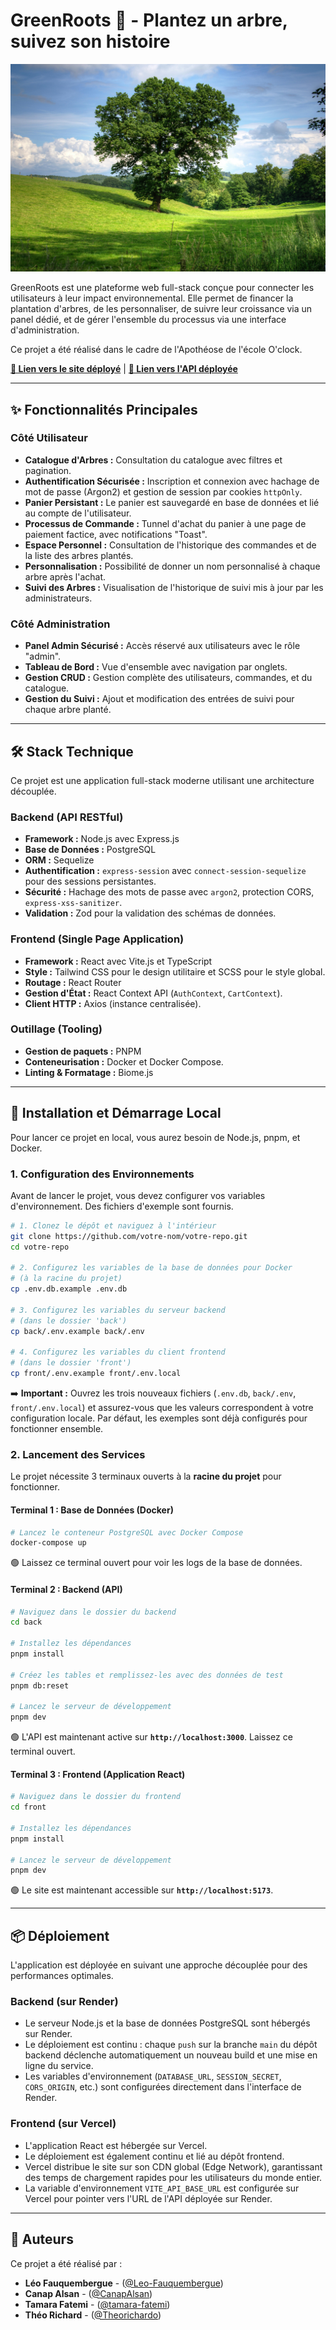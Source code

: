 # GreenRoots 🌳 - Plantez un arbre, suivez son histoire

![Bannière GreenRoots](./front/src/assets/background-tree.jpg)

GreenRoots est une plateforme web full-stack conçue pour connecter les utilisateurs à leur impact environnemental. Elle permet de financer la plantation d'arbres, de les personnaliser, de suivre leur croissance via un panel dédié, et de gérer l'ensemble du processus via une interface d'administration.

Ce projet a été réalisé dans le cadre de l'Apothéose de l'école O'clock.

**[🔗 Lien vers le site déployé](https://green-roots-bay.vercel.app)** | **[🔗 Lien vers l'API déployée](https://greenroots-api-ghjf.onrender.com)**

---

## ✨ Fonctionnalités Principales

### Côté Utilisateur
- **Catalogue d'Arbres :** Consultation du catalogue avec filtres et pagination.
- **Authentification Sécurisée :** Inscription et connexion avec hachage de mot de passe (Argon2) et gestion de session par cookies `httpOnly`.
- **Panier Persistant :** Le panier est sauvegardé en base de données et lié au compte de l'utilisateur.
- **Processus de Commande :** Tunnel d'achat du panier à une page de paiement factice, avec notifications "Toast".
- **Espace Personnel :** Consultation de l'historique des commandes et de la liste des arbres plantés.
- **Personnalisation :** Possibilité de donner un nom personnalisé à chaque arbre après l'achat.
- **Suivi des Arbres :** Visualisation de l'historique de suivi mis à jour par les administrateurs.

### Côté Administration
- **Panel Admin Sécurisé :** Accès réservé aux utilisateurs avec le rôle "admin".
- **Tableau de Bord :** Vue d'ensemble avec navigation par onglets.
- **Gestion CRUD :** Gestion complète des utilisateurs, commandes, et du catalogue.
- **Gestion du Suivi :** Ajout et modification des entrées de suivi pour chaque arbre planté.

---

## 🛠️ Stack Technique

Ce projet est une application full-stack moderne utilisant une architecture découplée.

### Backend (API RESTful)
- **Framework :** Node.js avec Express.js
- **Base de Données :** PostgreSQL
- **ORM :** Sequelize
- **Authentification :** `express-session` avec `connect-session-sequelize` pour des sessions persistantes.
- **Sécurité :** Hachage des mots de passe avec `argon2`, protection CORS, `express-xss-sanitizer`.
- **Validation :** Zod pour la validation des schémas de données.

### Frontend (Single Page Application)
- **Framework :** React avec Vite.js et TypeScript
- **Style :** Tailwind CSS pour le design utilitaire et SCSS pour le style global.
- **Routage :** React Router
- **Gestion d'État :** React Context API (`AuthContext`, `CartContext`).
- **Client HTTP :** Axios (instance centralisée).

### Outillage (Tooling)
- **Gestion de paquets :** PNPM
- **Conteneurisation :** Docker et Docker Compose.
- **Linting & Formatage :** Biome.js

---

## 🚀 Installation et Démarrage Local

Pour lancer ce projet en local, vous aurez besoin de Node.js, pnpm, et Docker.

### 1. Configuration des Environnements

Avant de lancer le projet, vous devez configurer vos variables d'environnement. Des fichiers d'exemple sont fournis.

```bash
# 1. Clonez le dépôt et naviguez à l'intérieur
git clone https://github.com/votre-nom/votre-repo.git
cd votre-repo

# 2. Configurez les variables de la base de données pour Docker
# (à la racine du projet)
cp .env.db.example .env.db

# 3. Configurez les variables du serveur backend
# (dans le dossier 'back')
cp back/.env.example back/.env

# 4. Configurez les variables du client frontend
# (dans le dossier 'front')
cp front/.env.example front/.env.local
```
➡️ **Important :** Ouvrez les trois nouveaux fichiers (`.env.db`, `back/.env`, `front/.env.local`) et assurez-vous que les valeurs correspondent à votre configuration locale. Par défaut, les exemples sont déjà configurés pour fonctionner ensemble.

### 2. Lancement des Services

Le projet nécessite 3 terminaux ouverts à la **racine du projet** pour fonctionner.

#### **Terminal 1 : Base de Données (Docker)**
```bash
# Lancez le conteneur PostgreSQL avec Docker Compose
docker-compose up
```
🟢 Laissez ce terminal ouvert pour voir les logs de la base de données.

#### **Terminal 2 : Backend (API)**
```bash
# Naviguez dans le dossier du backend
cd back

# Installez les dépendances
pnpm install

# Créez les tables et remplissez-les avec des données de test
pnpm db:reset

# Lancez le serveur de développement
pnpm dev
```
🟢 L'API est maintenant active sur **`http://localhost:3000`**. Laissez ce terminal ouvert.

#### **Terminal 3 : Frontend (Application React)**
```bash
# Naviguez dans le dossier du frontend
cd front

# Installez les dépendances
pnpm install

# Lancez le serveur de développement
pnpm dev
```
🟢 Le site est maintenant accessible sur **`http://localhost:5173`**.

---

## 📦 Déploiement

L'application est déployée en suivant une approche découplée pour des performances optimales.

### Backend (sur Render)
- Le serveur Node.js et la base de données PostgreSQL sont hébergés sur Render.
- Le déploiement est continu : chaque `push` sur la branche `main` du dépôt backend déclenche automatiquement un nouveau build et une mise en ligne du service.
- Les variables d'environnement (`DATABASE_URL`, `SESSION_SECRET`, `CORS_ORIGIN`, etc.) sont configurées directement dans l'interface de Render.

### Frontend (sur Vercel)
- L'application React est hébergée sur Vercel.
- Le déploiement est également continu et lié au dépôt frontend.
- Vercel distribue le site sur son CDN global (Edge Network), garantissant des temps de chargement rapides pour les utilisateurs du monde entier.
- La variable d'environnement `VITE_API_BASE_URL` est configurée sur Vercel pour pointer vers l'URL de l'API déployée sur Render.

---

## 👥 Auteurs

Ce projet a été réalisé par :
- **Léo Fauquembergue** - ([@Leo-Fauquembergue](https://github.com/Leo-Fauquembergue))
- **Canap Alsan** - ([@CanapAlsan](https://github.com/CanapAlsan))
- **Tamara Fatemi** - ([@tamara-fatemi](https://github.com/tamara-fatemi))
- **Théo Richard** - ([@Theorichardo](https://github.com/Theorichardo))
